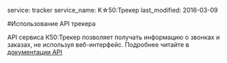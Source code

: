 service: tracker
service_name: K☆50:Трекер
last_modified: 2016-03-09

#Использование API трекера

API сервиса К50:Трекер позволяет получать информацию о звонках и заказах, не используя веб-интерфейс.
Подробнее читайте в <a href="http://help.k50.ru/tracker-api/" target="_blank">документации API</a>